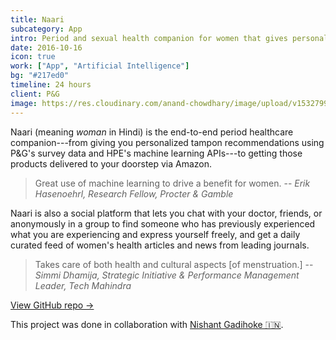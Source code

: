 ```yaml
---
title: Naari
subcategory: App
intro: Period and sexual health companion for women that gives personalized tampon recommendations and access to self-help resources.
date: 2016-10-16
icon: true
work: ["App", "Artificial Intelligence"]
bg: "#217ed0"
timeline: 24 hours
client: P&G
image: https://res.cloudinary.com/anand-chowdhary/image/upload/v1532799283/portfolio/naari_2x.png
---
```


Naari (meaning *woman* in Hindi) is the end-to-end period healthcare companion---from giving you personalized tampon recommendations using P&G's survey data and HPE's machine learning APIs---to getting those products delivered to your doorstep via Amazon.

> <span>Great use of machine learning to drive a benefit for women.</span>
> <span>-- <cite>Erik Hasenoehrl, Research Fellow, Procter & Gamble</cite></span>

Naari is also a social platform that lets you chat with your doctor, friends, or anonymously in a group to find someone who has previously experienced what you are experiencing and express yourself freely, and get a daily curated feed of women's health articles and news from leading journals.

> <span>Takes care of both health and cultural aspects [of menstruation.]</span>
> <span>-- <cite>Simmi Dhamija, Strategic Initiative & Performance Management Leader, Tech Mahindra</cite></span>

[View GitHub repo &rarr;](https://github.com/OswaldFoundation/naari)

<div class="three-images">
	<div><img alt="" src="/images/projects/naari/home.png"></div>
	<div><img alt="" src="/images/projects/naari/express.png"></div>
	<div><img alt="" src="/images/projects/naari/ml.png"></div>
</div>
<div class="shadow">
	<div class="two-images">
		<div><img alt="" src="/images/projects/naari/1.png"></div>
		<div><img alt="" src="/images/projects/naari/2.png"></div>
	</div>
	<div class="two-images">
		<div><img alt="" src="/images/projects/naari/3.png"></div>
		<div><img alt="" src="/images/projects/naari/4.png"></div>
	</div>
	<div class="two-images">
		<div><img alt="" src="/images/projects/naari/5.png"></div>
	</div>
</div>

<footer>This project was done in collaboration with <a href="https://nishantgadihoke.com">Nishant Gadihoke 🇮🇳</a>.</footer>